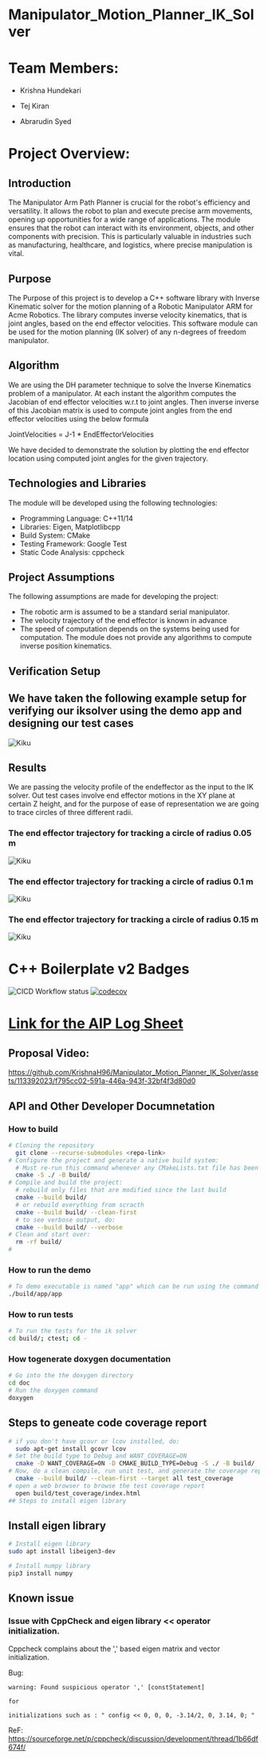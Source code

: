 # Manipulator_Motion_Planner_IK_Solver

# Team Members:

- Krishna Hundekari

- Tej Kiran
  
- Abrarudin Syed

# Project Overview:

## Introduction
The Manipulator Arm Path Planner is crucial for the robot's efficiency and versatility. It allows the
robot to plan and execute precise arm movements, opening up opportunities for a wide range of
applications. The module ensures that the robot can interact with its environment, objects, and other
components with precision. This is particularly valuable in industries such as manufacturing,
healthcare, and logistics, where precise manipulation is vital.

## Purpose
The Purpose of this project is to develop a C++ software library with Inverse Kinematic solver for the
motion planning of a Robotic Manipulator ARM for Acme Robotics. The library computes inverse
velocity kinematics, that is joint angles, based on the end effector velocities.
This software module can be used for the motion planning (IK solver) of any n-degrees of freedom
manipulator.

## Algorithm
We are using the DH parameter technique to solve the Inverse Kinematics problem of a manipulator.
At each instant the algorithm computes the Jacobian of end effector velocities w.r.t to joint angles.
Then inverse inverse of this Jacobian matrix is used to compute joint angles from the end effector
velocities using the below formula

  JointVelocities = J-1 * EndEffectorVelocities

We have decided to demonstrate the solution by plotting the end effector location using computed
joint angles for the given trajectory.

## Technologies and Libraries
The module will be developed using the following technologies:
- Programming Language: C++11/14
- Libraries: Eigen, Matplotlibcpp
- Build System: CMake
- Testing Framework: Google Test
- Static Code Analysis: cppcheck

## Project Assumptions
The following assumptions are made for developing the project:
- The robotic arm is assumed to be a standard serial manipulator.
- The velocity trajectory of the end effector is known in advance
- The speed of computation depends on the systems being used for computation. The module
does not provide any algorithms to compute inverse position kinematics.


## Verification Setup

## We have taken the following example setup for verifying our iksolver using the demo app and designing our test cases

![Kiku](reference_images/demo_validation_setup.jpeg)


## Results

We are passing the velocity profile of the endeffector as the input to the IK solver. Out test cases involve end effector motions in the XY plane at certain Z height, and for the purpose of ease of representation we are going to trace circles of three different radii.

### The end effector trajectory for tracking a circle of radius 0.05 m

![Kiku](reference_images/result_radius_0_05.png)

### The end effector trajectory for tracking a circle of radius 0.1 m
![Kiku](reference_images/result_radius_0_1.png)

### The end effector trajectory for tracking a circle of radius 0.15 m
![Kiku](reference_images/result_radius_0_15.png)




# C++ Boilerplate v2 Badges
![CICD Workflow status](https://github.com/KrishnaH96/Manipulator_Motion_Planner_IK_Solver/actions/workflows/run-unit-test-and-upload-codecov.yml/badge.svg) [![codecov](https://codecov.io/gh/KrishnaH96/Manipulator_Motion_Planner_IK_Solver/branch/main/graph/badge.svg)](https://codecov.io/gh/KrishnaH96/Manipulator_Motion_Planner_IK_Solver)


# [Link for the AIP Log Sheet](https://docs.google.com/spreadsheets/d/13-OB5Zy51qPaeGvC6LTy-5HckD2iuU5O/edit?usp=sharing&ouid=116812388978309632579&rtpof=true&sd=true)


## Proposal Video:

https://github.com/KrishnaH96/Manipulator_Motion_Planner_IK_Solver/assets/113392023/f795cc02-591a-446a-943f-32bf4f3d80d0


## API and Other Developer Documnetation


### How to build
``` bash
# Cloning the repository
  git clone --recurse-submodules <repo-link>
# Configure the project and generate a native build system:
  # Must re-run this command whenever any CMakeLists.txt file has been changed.
  cmake -S ./ -B build/
# Compile and build the project:
  # rebuild only files that are modified since the last build
  cmake --build build/
  # or rebuild everything from scracth
  cmake --build build/ --clean-first
  # to see verbose output, do:
  cmake --build build/ --verbose
# Clean and start over:
  rm -rf build/
#
```
### How to run the demo
```bash
# To demo executable is named "app" which can be run using the command
./build/app/app
```

### How to run tests
```bash
# To run the tests for the ik solver
cd build/; ctest; cd -
```

### How togenerate doxygen documentation
```bash
# Go into the the doxygen directory
cd doc 
# Run the doxygen command
doxygen
```

## Steps to geneate code coverage report
```bash
# if you don't have gcovr or lcov installed, do:
  sudo apt-get install gcovr lcov
# Set the build type to Debug and WANT_COVERAGE=ON
  cmake -D WANT_COVERAGE=ON -D CMAKE_BUILD_TYPE=Debug -S ./ -B build/
# Now, do a clean compile, run unit test, and generate the coverage report
  cmake --build build/ --clean-first --target all test_coverage
# open a web browser to browse the test coverage report
  open build/test_coverage/index.html
## Steps to install eigen library
```


## Install eigen library
```bash
# Install eigen library
sudo apt install libeigen3-dev

# Install numpy library
pip3 install numpy
```


## Known issue
### Issue with CppCheck and eigen library << operator initialization.
Cppcheck complains about the ',' based eigen matrix and vector initialization.

Bug:
```
warning: Found suspicious operator ',' [constStatement] 

for

initializations such as : " config << 0, 0, 0, -3.14/2, 0, 3.14, 0; "
```


ReF: https://sourceforge.net/p/cppcheck/discussion/development/thread/1b66df674f/



